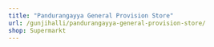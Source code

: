 ```yaml
---
title: "Pandurangayya General Provision Store"
url: /gunjihalli/pandurangayya-general-provision-store/
shop: Supermarkt
---
```

